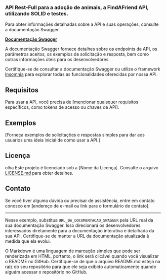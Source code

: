 ### API Rest-Full para a adoção de animais, a FindAFriend API, utilizando SOLID e testes.

Para obter informações detalhadas sobre a API e suas operações, consulte a documentação Swagger.

[**Documentação Swagger**](https://node-ignite-chellenger-03.onrender.com/docs)

A documentação Swagger fornece detalhes sobre os endpoints da API, os parâmetros aceitos, os exemplos de solicitação e resposta, bem como outras informações úteis para os desenvolvedores.

Certifique-se de consultar a documentação Swagger ou utilize o framework [Insomnia](https://insomnia.rest/products/insomnia) para explorar todas as funcionalidades oferecidas por nossa API.

## Requisitos

Para usar a API, você precisa de [mencionar quaisquer requisitos específicos, como tokens de acesso ou chaves de API].

## Exemplos

[Forneça exemplos de solicitações e respostas simples para dar aos usuários uma ideia inicial de como usar a API.]

## Licença
olha 
Este projeto é licenciado sob a [Nome da Licença]. Consulte o arquivo [LICENSE.md](LICENSE.md) para obter detalhes.

## Contato

Se você tiver alguma dúvida ou precisar de assistência, entre em contato conosco em [endereço de e-mail ou link para o formulário de contato].

---

Nesse exemplo, substitua `URL_DA_DOCUMENTACAO_SWAGGER` pela URL real da sua documentação Swagger. Isso direcionará os desenvolvedores interessados diretamente para a documentação interativa e detalhada da sua API. Certifique-se de manter a URL da documentação atualizada à medida que ela evolui.

O Markdown é uma linguagem de marcação simples que pode ser renderizada em HTML, portanto, o link será clicável quando você visualizar o README no GitHub. Certifique-se de que o arquivo README.md esteja na raiz do seu repositório para que ele seja exibido automaticamente quando alguém acessar o repositório no GitHub.
